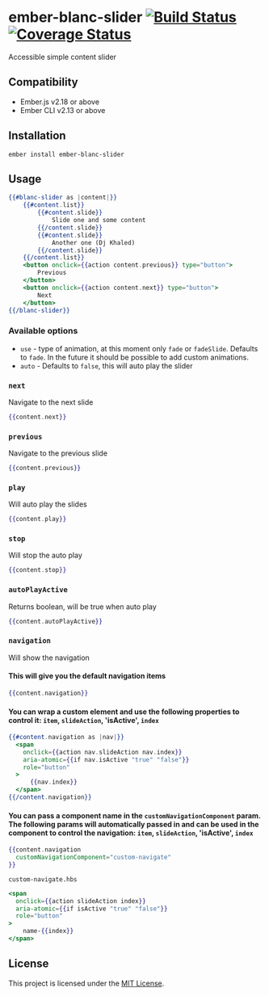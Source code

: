 # ember-blanc-slider [![Build Status](https://travis-ci.com/Blancframe/ember-blanc-slider.svg?branch=master)](https://travis-ci.com/Blancframe/ember-blanc-slider) [![Coverage Status](https://coveralls.io/repos/github/onepercentclub/reef/badge.svg?branch=master&t=Z5eKvl)](https://coveralls.io/github/onepercentclub/reef?branch=master)

Accessible simple content slider

## Compatibility

- Ember.js v2.18 or above
- Ember CLI v2.13 or above

## Installation

```
ember install ember-blanc-slider
```

## Usage

```handlebars
{{#blanc-slider as |content|}}
    {{#content.list}}
        {{#content.slide}}
            Slide one and some content
        {{/content.slide}}
        {{#content.slide}}
            Another one (Dj Khaled)
        {{/content.slide}}
    {{/content.list}}
    <button onclick={{action content.previous}} type="button">
        Previous
    </button>
    <button onclick={{action content.next}} type="button">
        Next
    </button>
{{/blanc-slider}}
```

### Available options

- `use` - type of animation, at this moment only `fade` or `fadeSlide`. Defaults to `fade`. In the future it should be possible to add custom animations.
- `auto` - Defaults to `false`, this will auto play the slider

### `next`

Navigate to the next slide

```handlebars
{{content.next}}
```

### `previous`

Navigate to the previous slide

```handlebars
{{content.previous}}
```

### `play`

Will auto play the slides

```handlebars
{{content.play}}
```

### `stop`

Will stop the auto play

```handlebars
{{content.stop}}
```

### `autoPlayActive`

Returns boolean, will be true when auto play

```handlebars
{{content.autoPlayActive}}
```

### `navigation`

Will show the navigation

#### This will give you the default navigation items

```handlebars
{{content.navigation}}
```

#### You can wrap a custom element and use the following properties to control it: `item`, `slideAction`, 'isActive', `index`

```handlebars
{{#content.navigation as |nav|}}
  <span
    onclick={{action nav.slideAction nav.index}}
    aria-atomic={{if nav.isActive "true" "false"}}
    role="button"
  >
      {{nav.index}}
  </span>
{{/content.navigation}}
```

#### You can pass a component name in the `customNavigationComponent` param. The following params will automatically passed in and can be used in the component to control the navigation: `item`, `slideAction`, 'isActive', `index`

```handlebars
{{content.navigation
  customNavigationComponent="custom-navigate"
}}
```

```text
custom-navigate.hbs
```

```handlebars
<span
  onclick={{action slideAction index}}
  aria-atomic={{if isActive "true" "false"}}
  role="button"
>
    name-{{index}}
</span>
```

## License

This project is licensed under the [MIT License](LICENSE.md).
